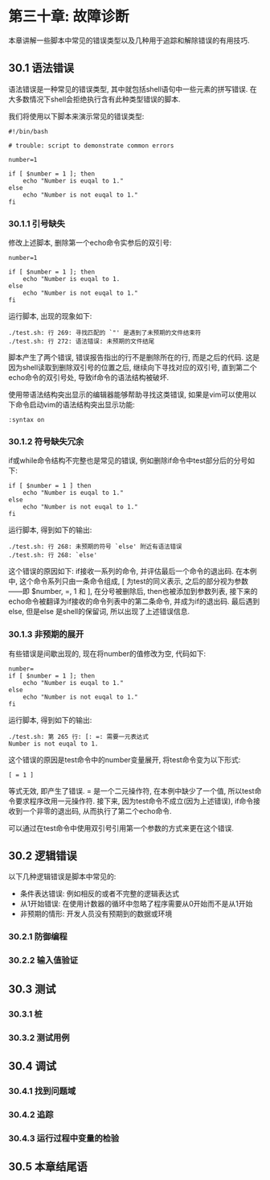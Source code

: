 # 第三十章: 故障诊断 #

本章讲解一些脚本中常见的错误类型以及几种用于追踪和解除错误的有用技巧.

## 30.1 语法错误 ##

语法错误是一种常见的错误类型, 其中就包括shell语句中一些元素的拼写错误. 在大多数情况下shell会拒绝执行含有此种类型错误的脚本.

我们将使用以下脚本来演示常见的错误类型:

```
#!/bin/bash

# trouble: script to demonstrate common errors

number=1

if [ $number = 1 ]; then
    echo "Number is euqal to 1."
else
    echo "Number is not euqal to 1."
fi
```

### 30.1.1 引号缺失 ###

修改上述脚本, 删除第一个echo命令实参后的双引号:

```
number=1

if [ $number = 1 ]; then
    echo "Number is euqal to 1.
else
    echo "Number is not euqal to 1."
fi
```

运行脚本, 出现的现象如下:

```
./test.sh: 行 269: 寻找匹配的 `"' 是遇到了未预期的文件结束符
./test.sh: 行 272: 语法错误: 未预期的文件结尾
```

脚本产生了两个错误, 错误报告指出的行不是删除所在的行, 而是之后的代码. 这是因为shell读取到删除双引号的位置之后, 继续向下寻找对应的双引号, 直到第二个echo命令的双引号处, 导致if命令的语法结构被破坏.

使用带语法结构突出显示的编辑器能够帮助寻找这类错误, 如果是vim可以使用以下命令启动vim的语法结构突出显示功能:

```
:syntax on
```

### 30.1.2 符号缺失冗余 ###

if或while命令结构不完整也是常见的错误, 例如删除if命令中test部分后的分号如下:

```
if [ $number = 1 ] then
    echo "Number is euqal to 1."
else
    echo "Number is not euqal to 1."
fi
```

运行脚本, 得到如下的输出:

```
./test.sh: 行 268: 未预期的符号 `else' 附近有语法错误
./test.sh: 行 268: `else'
```

这个错误的原因如下: if接收一系列的命令, 并评估最后一个命令的退出码. 在本例中, 这个命令系列只由一条命令组成, [ 为test的同义表示, 之后的部分视为参数——即 $number, =, 1 和 ], 在分号被删除后, then也被添加到参数列表,
接下来的echo命令被翻译为if接收的命令列表中的第二条命令, 并成为if的退出码. 最后遇到else, 但是else 是shell的保留词, 所以出现了上述错误信息.

### 30.1.3 非预期的展开 ###

有些错误是间歇出现的, 现在将number的值修改为空, 代码如下:

```
number=
if [ $number = 1 ]; then
    echo "Number is euqal to 1."
else
    echo "Number is not euqal to 1."
fi
```

运行脚本, 得到如下的输出:

```
./test.sh: 第 265 行: [: =: 需要一元表达式
Number is not euqal to 1.
```

这个错误的原因是test命令中的number变量展开, 将test命令变为以下形式:

```
[ = 1 ]
```

等式无效, 即产生了错误. = 是一个二元操作符, 在本例中缺少了一个值, 所以test命令要求程序改用一元操作符. 接下来, 因为test命令不成立(因为上述错误), if命令接收到一个非零的退出码, 从而执行了第二个echo命令.

可以通过在test命令中使用双引号引用第一个参数的方式来更在这个错误.

## 30.2 逻辑错误 ##

以下几种逻辑错误是脚本中常见的:

- 条件表达错误: 例如相反的或者不完整的逻辑表达式
- 从1开始错误: 在使用计数器的循环中忽略了程序需要从0开始而不是从1开始
- 非预期的情形: 开发人员没有预期到的数据或环境

### 30.2.1 防御编程 ###

### 30.2.2 输入值验证 ###

## 30.3 测试 ##

### 30.3.1 桩 ###

### 30.3.2 测试用例 ###

## 30.4 调试 ##

### 30.4.1 找到问题域 ###

### 30.4.2 追踪 ###

### 30.4.3 运行过程中变量的检验 ###

## 30.5 本章结尾语 ##
